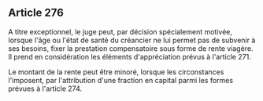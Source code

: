 Article 276
----
A titre exceptionnel, le juge peut, par décision spécialement motivée, lorsque
l'âge ou l'état de santé du créancier ne lui permet pas de subvenir à ses
besoins, fixer la prestation compensatoire sous forme de rente viagère. Il prend
en considération les éléments d'appréciation prévus à l'article 271.

Le montant de la rente peut être minoré, lorsque les circonstances l'imposent,
par l'attribution d'une fraction en capital parmi les formes prévues à l'article
274.

